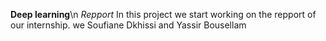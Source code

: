 **Deep learning**\n
*Repport*
In this project we start working on the repport of our internship.
we Soufiane Dkhissi and Yassir Bousellam 
